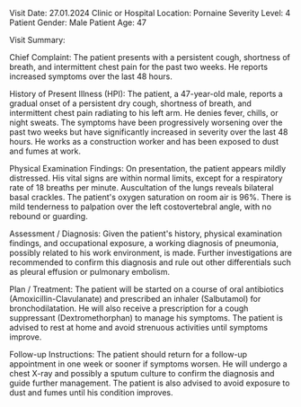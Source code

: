 Visit Date: 27.01.2024
Clinic or Hospital Location: Pornaine
Severity Level: 4
Patient Gender: Male
Patient Age: 47

Visit Summary:

Chief Complaint: The patient presents with a persistent cough, shortness of breath, and intermittent chest pain for the past two weeks. He reports increased symptoms over the last 48 hours.

History of Present Illness (HPI): The patient, a 47-year-old male, reports a gradual onset of a persistent dry cough, shortness of breath, and intermittent chest pain radiating to his left arm. He denies fever, chills, or night sweats. The symptoms have been progressively worsening over the past two weeks but have significantly increased in severity over the last 48 hours. He works as a construction worker and has been exposed to dust and fumes at work.

Physical Examination Findings: On presentation, the patient appears mildly distressed. His vital signs are within normal limits, except for a respiratory rate of 18 breaths per minute. Auscultation of the lungs reveals bilateral basal crackles. The patient's oxygen saturation on room air is 96%. There is mild tenderness to palpation over the left costovertebral angle, with no rebound or guarding.

Assessment / Diagnosis: Given the patient's history, physical examination findings, and occupational exposure, a working diagnosis of pneumonia, possibly related to his work environment, is made. Further investigations are recommended to confirm this diagnosis and rule out other differentials such as pleural effusion or pulmonary embolism.

Plan / Treatment: The patient will be started on a course of oral antibiotics (Amoxicillin-Clavulanate) and prescribed an inhaler (Salbutamol) for bronchodilatation. He will also receive a prescription for a cough suppressant (Dextromethorphan) to manage his symptoms. The patient is advised to rest at home and avoid strenuous activities until symptoms improve.

Follow-up Instructions: The patient should return for a follow-up appointment in one week or sooner if symptoms worsen. He will undergo a chest X-ray and possibly a sputum culture to confirm the diagnosis and guide further management. The patient is also advised to avoid exposure to dust and fumes until his condition improves.